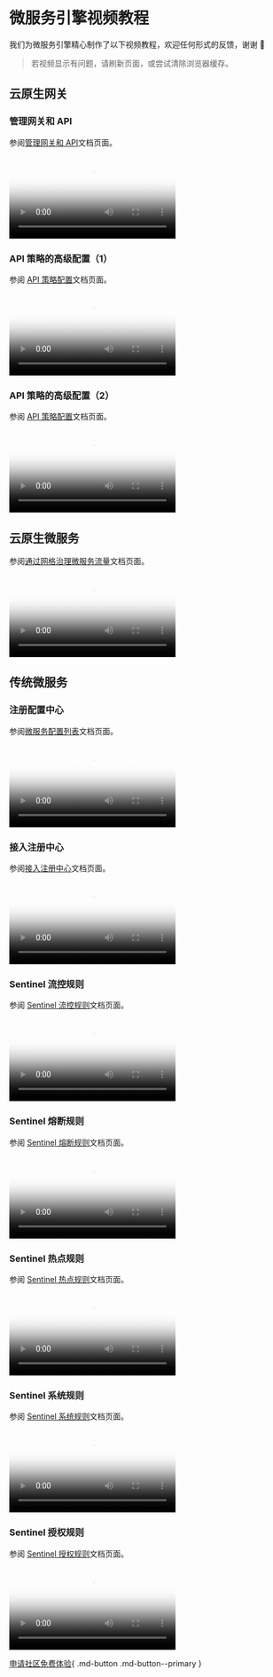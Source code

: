 # 微服务引擎视频教程

我们为微服务引擎精心制作了以下视频教程，欢迎任何形式的反馈，谢谢 🙏

> 若视频显示有问题，请刷新页面，或尝试清除浏览器缓存。

## 云原生网关

### 管理网关和 API

参阅[管理网关和 API](../skoala/gateway/api/index.md)文档页面。

<div class="responsive-video-container">
<video controls src="https://harbor-test2.cn-sh2.ufileos.com/docs/videos/gateway%26api.mp4" preload="metadata" poster="images/skoala-gateway.png"></video>
</div>

### API 策略的高级配置（1）

参阅 [API 策略配置](../skoala/gateway/api/api-policy.md)文档页面。

<div class="responsive-video-container">
<video controls src="https://harbor-test2.cn-sh2.ufileos.com/docs/videos/apipolicy1.mp4" preload="metadata" poster="images/skoala-api1.png"></video>
</div>

### API 策略的高级配置（2）

参阅 [API 策略配置](../skoala/gateway/api/api-policy.md)文档页面。

<div class="responsive-video-container">
<video controls src="https://harbor-test2.cn-sh2.ufileos.com/docs/videos/api-policy2.mp4" preload="metadata" poster="images/skoala-api2.png"></video>
</div>

## 云原生微服务

参阅[通过网格治理微服务流量](../mspider/user-guide/traffic-governance/README.md)文档页面。

<div class="responsive-video-container">
<video controls src="https://harbor-test2.cn-sh2.ufileos.com/docs/videos/traffic-governance.mp4" preload="metadata" poster="images/skoala-mesh.png"></video>
</div>

## 传统微服务

### 注册配置中心

参阅[微服务配置列表](../skoala/trad-ms/hosted/configs.md)文档页面。

<div class="responsive-video-container">
<video controls src="https://harbor-test2.cn-sh2.ufileos.com/docs/videos/create-config.mp4" preload="metadata" poster="images/skoala-config.png"></video>
</div>

### 接入注册中心

参阅[接入注册中心](../skoala/trad-ms/integrated/index.md)文档页面。

<div class="responsive-video-container">
<video controls src="https://harbor-test2.cn-sh2.ufileos.com/docs/videos/integrate-registry.mp4" preload="metadata" poster="images/skoala-integrate.png"></video>
</div>

### Sentinel 流控规则

参阅 [Sentinel 流控规则](../skoala/trad-ms/hosted/services/flow-control.md)文档页面。

<div class="responsive-video-container">
<video controls src="https://harbor-test2.cn-sh2.ufileos.com/docs/videos/sentinel-flow-control.mp4" preload="metadata" poster="images/skoala-flow-control.png"></video>
</div>

### Sentinel 熔断规则

参阅 [Sentinel 熔断规则](../skoala/trad-ms/hosted/services/circuit-breaker.md)文档页面。

<div class="responsive-video-container">
<video controls src="https://harbor-test2.cn-sh2.ufileos.com/docs/videos/circuit-breaker.mp4" preload="metadata" poster="images/skoala-circuit-breaker.png"></video>
</div>

### Sentinel 热点规则

参阅 [Sentinel 热点规则](../skoala/trad-ms/hosted/services/hotspot.md)文档页面。

<div class="responsive-video-container">
<video controls src="https://harbor-test2.cn-sh2.ufileos.com/docs/videos/sentinel-hotspot.mp4" preload="metadata" poster="images/skoala-hotspot.png"></video>
</div>

### Sentinel 系统规则

参阅 [Sentinel 系统规则](../skoala/trad-ms/hosted/services/system.md)文档页面。

<div class="responsive-video-container">
<video controls src="https://harbor-test2.cn-sh2.ufileos.com/docs/videos/sys-rule.mp4" preload="metadata" poster="images/sentinel-sys-rule.jpg"></video>
</div>

### Sentinel 授权规则

参阅 [Sentinel 授权规则](../skoala/trad-ms/hosted/services/auth.md)文档页面。

<div class="responsive-video-container">
<video controls src="https://harbor-test2.cn-sh2.ufileos.com/docs/videos/authn-rule.mp4" preload="metadata" poster="images/authn-rule.jpg"></video>
</div>

[申请社区免费体验](../dce/license0.md){ .md-button .md-button--primary }
